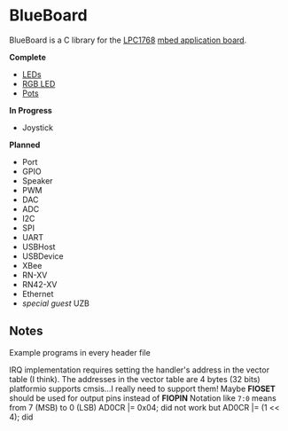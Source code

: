 # BlueBoard

BlueBoard is a C library for the [LPC1768](https://developer.mbed.org/platforms/mbed-LPC1768/) [mbed application board](https://developer.mbed.org/cookbook/mbed-application-board).

__Complete__
* [LEDs](https://github.com/benjaminjnoack/blueboard/tree/master/lib/leds)
* [RGB LED](https://github.com/benjaminjnoack/blueboard/tree/master/lib/rgb)
* [Pots](https://github.com/benjaminjnoack/blueboard/tree/master/lib/pots)

__In Progress__
* Joystick

__Planned__
* Port
* GPIO
* Speaker
* PWM
* DAC
* ADC
* I2C
* SPI
* UART
* USBHost
* USBDevice
* XBee
* RN-XV
* RN42-XV
* Ethernet
* *special guest* UZB

## Notes

Example programs in every header file

IRQ implementation requires setting the handler's address in the vector table (I think).
The addresses in the vector table are 4 bytes (32 bits)
platformio supports cmsis...I really need to support them!
Maybe __FIOSET__ should be used for output pins instead of __FIOPIN__
Notation like `7:0` means from 7 (MSB) to 0 (LSB)
AD0CR |= 0x04; did not work but AD0CR |= (1 << 4); did
